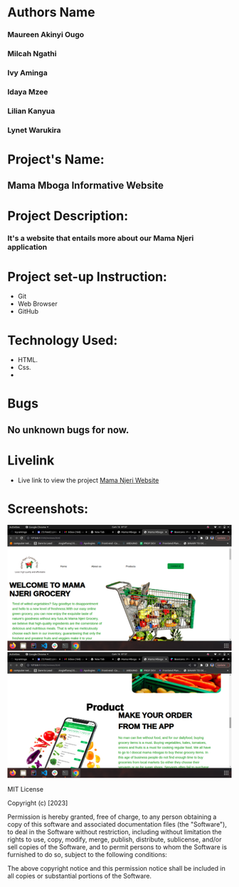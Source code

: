 # Authors Name
### Maureen Akinyi Ougo
### Milcah Ngathi
### Ivy Aminga
### Idaya Mzee
### Lilian Kanyua
### Lynet Warukira
# Project's Name:
## Mama Mboga Informative Website 
# Project Description:
### It's a website that entails more about our Mama Njeri application
# Project  set-up Instruction:
* Git
* Web Browser
* GitHub
# Technology Used:
* HTML.
* Css.
* 
# Bugs
## No unknown bugs for now.
# Livelink
*  Live link to view the project <a href="">Mama Njeri Website</a>
# Screenshots:
<img src="./image/imageOne.png" alt="screenshot" />
<img src="./image/imageTwo.png" alt="screenshot" />

 MIT License

Copyright (c) [2023] 

Permission is hereby granted, free of charge, to any person obtaining a copy
of this software and associated documentation files (the "Software"), to deal
in the Software without restriction, including without limitation the rights
to use, copy, modify, merge, publish, distribute, sublicense, and/or sell
copies of the Software, and to permit persons to whom the Software is
furnished to do so, subject to the following conditions:

The above copyright notice and this permission notice shall be included in all
copies or substantial portions of the Software.